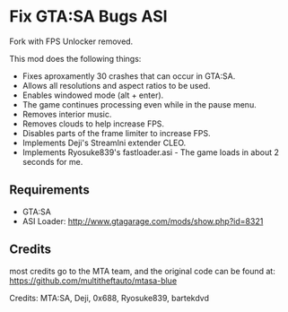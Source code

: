 Fix GTA:SA Bugs ASI
=============
Fork with FPS Unlocker removed.


This mod does the following things:

- Fixes aproxamently 30 crashes that can occur in GTA:SA.
- Allows all resolutions and aspect ratios to be used.
- Enables windowed mode (alt + enter).
- The game continues processing even while in the pause menu.
- Removes interior music.
- Removes clouds to help increase FPS.
- Disables parts of the frame limiter to increase FPS.
- Implements Deji's StreamIni extender CLEO.
- Implements Ryosuke839's fastloader.asi - The game loads in about 2 seconds for me.

Requirements
-------

- GTA:SA
- ASI Loader: http://www.gtagarage.com/mods/show.php?id=8321

Credits
-------

most credits go to the MTA team, and the original code can be found at: https://github.com/multitheftauto/mtasa-blue

Credits: MTA:SA, Deji, 0x688, Ryosuke839, bartekdvd
